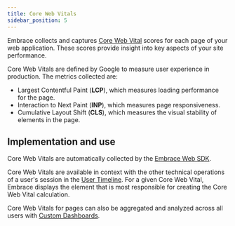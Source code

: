 ```yaml
---
title: Core Web Vitals
sidebar_position: 5
---
```


Embrace collects and captures [Core Web Vital](https://developers.google.com/search/docs/appearance/core-web-vitals) scores for each page of your web application. These scores provide insight into key aspects of your site performance.

Core Web Vitals are defined by Google to measure user experience in production. The metrics collected are:

- Largest Contentful Paint (**LCP**), which measures loading performance for the page.
- Interaction to Next Paint (**INP**), which measures page responsiveness.
- Cumulative Layout Shift (**CLS**), which measures the visual stability of elements in the page.

## Implementation and use

Core Web Vitals are automatically collected by the [Embrace Web SDK](/docs/web/getting-started/index.md). 

Core Web Vitals are available in context with the other technical operations of a user's session in the [User Timeline](/docs/product/sessions/user-timeline.md). For a given Core Web Vital, Embrace displays the element that is most responsible for creating the Core Web Vital calculation.

Core Web Vitals for pages can also be aggregated and analyzed across all users with [Custom Dashboards](/docs/product/boards/custom-dashboards.md). 